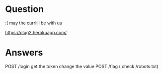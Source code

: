 # Question

:( may the currllll be with uu

https://dlug2.herokuapp.com/

# Answers

POST /login
get the token
change the value
POST /flag ( check /robots.txt)
